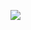 ![](https://raw.githubusercontent.com/toborochi/University/master/5th%20Semester/ELC102/Tetris3D/Ortho.png?token=AF3742VZKBHF2J2AKDIJH4S45L5QE)
